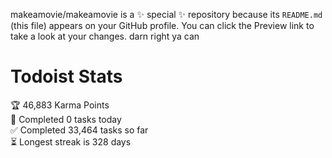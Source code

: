 makeamovie/makeamovie is a ✨ special ✨ repository because its `README.md` (this file) appears on your GitHub profile.
You can click the Preview link to take a look at your changes. darn right ya can

# Todoist Stats

<!-- TODO-IST:START -->
🏆  46,883 Karma Points           
🌸  Completed 0 tasks today           
✅  Completed 33,464 tasks so far           
⏳  Longest streak is 328 days
<!-- TODO-IST:END -->